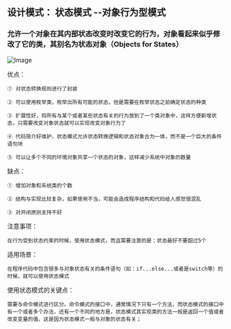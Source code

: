 
## 设计模式： 状态模式 --对象行为型模式

### 允许一个对象在其内部状态改变时改变它的行为，对象看起来似乎修改了它的类，其别名为状态对象（Objects for States）

![Image](https://github.com/ZzzYL9/design_pattern/tree/master/class_images/state.jpeg) 


优点：
    
    ① 对状态转换规则进行了封装
    
    ② 可以使用枚举类，枚举出所有可能的状态，但是需要在枚举状态之前确定状态的种类
    
    ③ 扩展性好，将所有与某个或者某些状态有关的行为放到了一个类对象中，这样方便新增状态，只需要改变对象状态就可以实现改变对象行为了
    
    ④ 代码简介好维护，状态模式允许状态转换逻辑和状态对象合为一体，而不是一个巨大的条件语句块
    
    ⑤ 可以让多个不同的环境对象共享一个状态的对象，这样减少系统中对象的数量
    
缺点：

    ① 增加对象和系统类的个数
    
    ② 结构与实现比较复杂，如果使用不当，可能会造成程序结构和代码给人感觉很混乱
    
    ③ 对开闭原则支持不好
    
注意事项：

    在行为受到状态约束的时候，使用状态模式，而且需要注意的是：状态最好不要超过5个

适用场景：

    在程序代码中包含很多与对象状态有关的条件语句（如：if...else...或者是switch等）的时候，就可以使用状态模式
    
使用状态模式的关键点：

    需要与命令模式进行区分。命令模式的接口中，通常情况下只有一个方法，而状态模式的接口中有一个或者多个办法，还有一个不同的地方是，状态模式其实现类的方法一般是返回一个值或者改变变量的值，这是因为状态模式一般与对象的状态有关；
    

